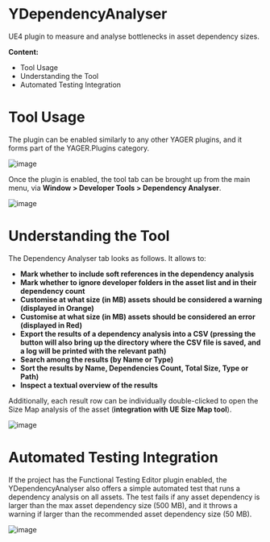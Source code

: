 # YDependencyAnalyser
UE4 plugin to measure and analyse bottlenecks in asset dependency sizes.

**Content:**
* Tool Usage
* Understanding the Tool
* Automated Testing Integration

# Tool Usage
The plugin can be enabled similarly to any other YAGER plugins, and it forms part of the YAGER.Plugins category.

![image](https://user-images.githubusercontent.com/17513294/209984867-753fa124-ec33-42b9-8b70-321126f70f48.png)

Once the plugin is enabled, the tool tab can be brought up from the main menu, via **Window > Developer Tools > Dependency Analyser**.

![image](https://user-images.githubusercontent.com/17513294/209984908-75406185-e3d3-4f15-8ff5-a68fd6128fe2.png)

# Understanding the Tool
The Dependency Analyser tab looks as follows. It allows to:
* **Mark whether to include soft references in the dependency analysis**
* **Mark whether to ignore developer folders in the asset list and in their dependency count**
* **Customise at what size (in MB) assets should be considered a warning (displayed in Orange)**
* **Customise at what size (in MB) assets should be considered an error (displayed in Red)**
* **Export the results of a dependency analysis into a CSV (pressing the button will also bring up the directory where the CSV file is saved, and a log will be printed with the relevant path)**
* **Search among the results (by Name or Type)**
* **Sort the results by Name, Dependencies Count, Total Size, Type or Path)**
* **Inspect a textual overview of the results**

Additionally, each result row can be individually double-clicked to open the Size Map analysis of the asset (**integration with UE Size Map tool**).

![image](https://user-images.githubusercontent.com/17513294/209985003-82436606-8195-4a22-ac91-1f2ccd2187ba.png)

# Automated Testing Integration
If the project has the Functional Testing Editor plugin enabled, the YDependencyAnalyser also offers a simple automated test that runs a dependency analysis on all assets.
The test fails if any asset dependency is larger than the max asset dependency size (500 MB), and it throws a warning if larger than the recommended asset dependency size (50 MB).

![image](https://user-images.githubusercontent.com/17513294/209985029-fa243915-110a-4a2d-99d6-d5c03398bdc2.png)

